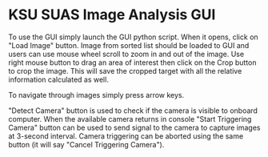 # KSU SUAS Image Analysis GUI

To use the GUI simply launch the GUI python script. When it opens, click on "Load Image" button.
Image from sorted list should be loaded to GUI and users can use mouse wheel scroll to zoom in and out of the image.
Use right mouse button to drag an area of interest then click on the Crop button to crop the image. This will save the cropped target with all the relative information calculated as well.

To navigate through images simply press arrow keys.

"Detect Camera" button is used to check if the camera is visible to onboard computer. When the available camera returns in console "Start Triggering Camera" button can be used to send signal to the camera to capture images at 3-second interval. Camera triggering can be aborted using the same button (it will say "Cancel Triggering Camera").

